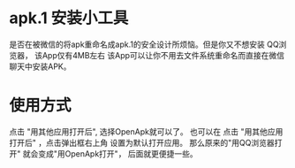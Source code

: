 

# apk.1 安装小工具

是否在被微信的将apk重命名成apk.1的安全设计所烦恼。但是你又不想安装 QQ浏览器， 该App仅有4MB左右
该App可以让你不用去文件系统重命名而直接在微信聊天中安装APK。

# 使用方式

点击 "用其他应用打开后", 选择OpenApk就可以了。 也可以在 点击 "用其他应用打开后" ，点击弹出框右上角 设置为默认打开应用。
那么原来的"用QQ浏览器打开" 就会变成"用OpenApk打开"， 后面就更便捷一些。
